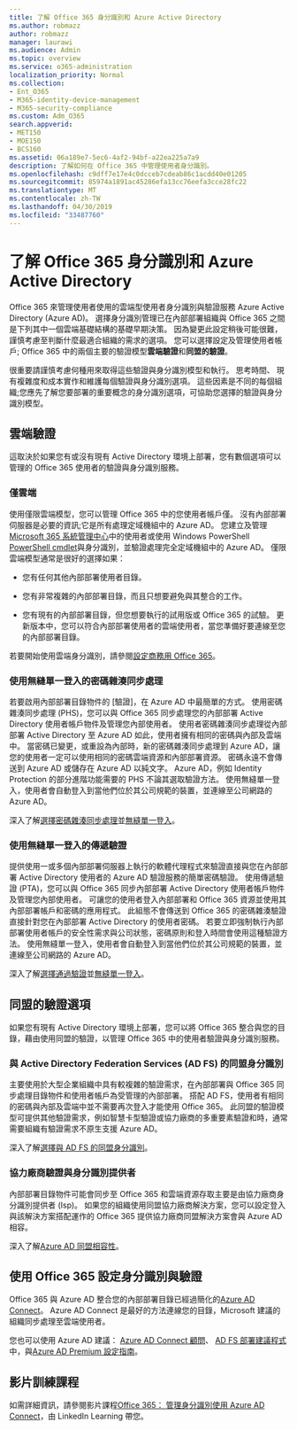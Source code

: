 ```yaml
---
title: 了解 Office 365 身分識別和 Azure Active Directory
ms.author: robmazz
author: robmazz
manager: laurawi
ms.audience: Admin
ms.topic: overview
ms.service: o365-administration
localization_priority: Normal
ms.collection:
- Ent_O365
- M365-identity-device-management
- M365-security-compliance
ms.custom: Adm_O365
search.appverid:
- MET150
- MOE150
- BCS160
ms.assetid: 06a189e7-5ec6-4af2-94bf-a22ea225a7a9
description: 了解如何在 Office 365 中管理使用者身分識別。
ms.openlocfilehash: c9dff7e17e4c0dcceb7cdeab86c1acdd40e01205
ms.sourcegitcommit: 85974a1891ac45286efa13cc76eefa3cce28fc22
ms.translationtype: MT
ms.contentlocale: zh-TW
ms.lasthandoff: 04/30/2019
ms.locfileid: "33487760"
---
```

# <a name="understanding-office-365-identity-and-azure-active-directory"></a>了解 Office 365 身分識別和 Azure Active Directory

Office 365 來管理使用者使用的雲端型使用者身分識別與驗證服務 Azure Active Directory (Azure AD)。 選擇身分識別管理已在內部部署組織與 Office 365 之間是下列其中一個雲端基礎結構的基礎早期決策。 因為變更此設定稍後可能很難，謹慎考慮至判斷什麼最適合組織的需求的選項。 您可以選擇設定及管理使用者帳戶; Office 365 中的兩個主要的驗證模型**雲端驗證**和**同盟的驗證**。
  
很重要請謹慎考慮何種用來取得這些驗證與身分識別模型和執行。 思考時間、 現有複雜度和成本實作和維護每個驗證與身分識別選項。 這些因素是不同的每個組織;您應先了解您要部署的重要概念的身分識別選項，可協助您選擇的驗證與身分識別模型。
  
## <a name="cloud-authentication"></a>雲端驗證

這取決於如果您有或沒有現有 Active Directory 環境上部署，您有數個選項可以管理的 Office 365 使用者的驗證與身分識別服務。
  
### <a name="cloud-only"></a>僅雲端

使用僅限雲端模型，您可以管理 Office 365 中的您使用者帳戶僅。 沒有內部部署伺服器是必要的資訊;它是所有處理定域機組中的 Azure AD。 您建立及管理[Microsoft 365 系統管理中心](https://admin.microsoft.com)中的使用者或使用 Windows PowerShell [PowerShell cmdlet](https://docs.microsoft.com/office365/enterprise/powershell/manage-office-365-with-office-365-powershell)與身分識別，並驗證處理完全定域機組中的 Azure AD。 僅限雲端模型通常是很好的選擇如果： 
  
- 您有任何其他內部部署使用者目錄。
    
- 您有非常複雜的內部部署目錄，而且只想要避免與其整合的工作。
    
- 您有現有的內部部署目錄，但您想要執行的試用版或 Office 365 的試驗。 更新版本中，您可以符合內部部署使用者的雲端使用者，當您準備好要連線至您的內部部署目錄。
    
若要開始使用雲端身分識別，請參閱[設定商務用 Office 365](https://support.office.com/article/6a3a29a0-e616-4713-99d1-15eda62d04fa)。
  
### <a name="password-hash-sync-with-seamless-single-sign-on"></a>使用無縫單一登入的密碼雜湊同步處理

若要啟用內部部署目錄物件的 [驗證]，在 Azure AD 中最簡單的方式。 使用密碼雜湊同步處理 (PHS)，您可以與 Office 365 同步處理您的內部部署 Active Directory 使用者帳戶物件及管理您內部使用者。 使用者密碼雜湊同步處理從內部部署 Active Directory 至 Azure AD 如此，使用者擁有相同的密碼與內部及雲端中。 當密碼已變更，或重設為內部時，新的密碼雜湊同步處理到 Azure AD，讓您的使用者一定可以使用相同的密碼雲端資源和內部部署資源。 密碼永遠不會傳送到 Azure AD 或儲存在 Azure AD 以純文字。 Azure AD，例如 Identity Protection 的部分進階功能需要的 PHS 不論其選取驗證方法。 使用無縫單一登入，使用者會自動登入到當他們位於其公司規範的裝置，並連線至公司網路的 Azure AD。
  
深入了解[選擇密碼雜湊同步處理](https://docs.microsoft.com/azure/security/azure-ad-choose-authn)並[無縫單一登入](https://docs.microsoft.com/azure/active-directory/connect/active-directory-aadconnect-sso)。
  
### <a name="pass-through-authentication-with-seamless-single-sign-on"></a>使用無縫單一登入的傳遞驗證

提供使用一或多個內部部署伺服器上執行的軟體代理程式來驗證直接與您在內部部署 Active Directory 使用者的 Azure AD 驗證服務的簡單密碼驗證。 使用傳遞驗證 (PTA)，您可以與 Office 365 同步內部部署 Active Directory 使用者帳戶物件及管理您內部使用者。 可讓您的使用者登入內部部署和 Office 365 資源並使用其內部部署帳戶和密碼的應用程式。 此組態不會傳送到 Office 365 的密碼雜湊驗證直接針對您在內部部署 Active Directory 的使用者密碼。 若要立即強制執行內部部署使用者帳戶的安全性需求與公司狀態，密碼原則和登入時間會使用這種驗證方法。 使用無縫單一登入，使用者會自動登入到當他們位於其公司規範的裝置，並連線至公司網路的 Azure AD。
  
深入了解[選擇通過驗證](https://docs.microsoft.com/azure/security/azure-ad-choose-authn)並[無縫單一登入](https://docs.microsoft.com/azure/active-directory/connect/active-directory-aadconnect-sso)。
  
## <a name="federated-authentication-options"></a>同盟的驗證選項

如果您有現有 Active Directory 環境上部署，您可以將 Office 365 整合與您的目錄，藉由使用同盟的驗證，以管理 Office 365 中的使用者驗證與身分識別服務。
  
### <a name="federated-identity-with-active-directory-federation-services-ad-fs"></a>與 Active Directory Federation Services (AD FS) 的同盟身分識別

主要使用於大型企業組織中具有較複雜的驗證需求，在內部部署與 Office 365 同步處理目錄物件和使用者帳戶為受管理的內部部署。 搭配 AD FS，使用者有相同的密碼與內部及雲端中並不需要再次登入才能使用 Office 365。 此同盟的驗證模型可提供其他驗證需求，例如智慧卡型驗證或協力廠商的多重要素驗證和時，通常需要組織有驗證需求不原生支援 Azure AD。
  
深入了解[選擇與 AD FS 的同盟身分識別](https://docs.microsoft.com/azure/security/azure-ad-choose-authn)。
  
### <a name="third-party-authentication-and-identity-providers"></a>協力廠商驗證與身分識別提供者

內部部署目錄物件可能會同步至 Office 365 和雲端資源存取主要是由協力廠商身分識別提供者 (Isp)。 如果您的組織使用同盟協力廠商解決方案，您可以設定登入與該解決方案搭配運作的 Office 365 提供協力廠商同盟解決方案會與 Azure AD 相容。
  
深入了解[Azure AD 同盟相容性](https://docs.microsoft.com/azure/active-directory/connect/active-directory-aadconnect-federation-compatibility)。
  
## <a name="configuring-identity-and-authentication-with-office-365"></a>使用 Office 365 設定身分識別與驗證

Office 365 與 Azure AD 整合您的內部部署目錄已經過簡化的[Azure AD Connect](https://docs.microsoft.com/azure/active-directory/connect/active-directory-aadconnect)。 Azure AD Connect 是最好的方法連線您的目錄，Microsoft 建議的組織同步處理至雲端使用者。
  
您也可以使用 Azure AD 建議： [Azure AD Connect 顧問](https://aka.ms/aadconnectpwsync)、 [AD FS 部署建議程式](https://aka.ms/adfsguidance)中，與[Azure AD Premium 設定指南](https://aka.ms/aadpguidance)。
  
## <a name="video-training"></a>影片訓練課程

如需詳細資訊，請參閱影片課程[Office 365： 管理身分識別使用 Azure AD Connect](https://support.office.com/article/90991a1d-c0ab-479a-b413-35c9706f6fed.aspx)，由 LinkedIn Learning 帶您。
